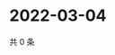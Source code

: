 # 2022-03-04

共 0 条

<!-- BEGIN WEIBO -->
<!-- 最后更新时间 Fri Mar 04 2022 20:16:08 GMT+0800 (China Standard Time) -->

<!-- END WEIBO -->
